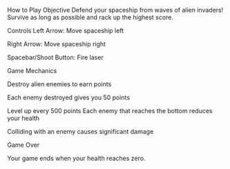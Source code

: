 How to Play Objective Defend your spaceship from waves of alien invaders! Survive as long as possible and rack up the highest score.

Controls Left Arrow: Move spaceship left

Right Arrow: Move spaceship right

Spacebar/Shoot Button: Fire laser

Game Mechanics 

Destroy alien enemies to earn points 

Each enemy destroyed gives you 50 points 

Level up every 500 points Each enemy that reaches the bottom reduces your health 

Colliding with an enemy causes significant damage 

Game Over 

Your game ends when your health reaches zero. 
